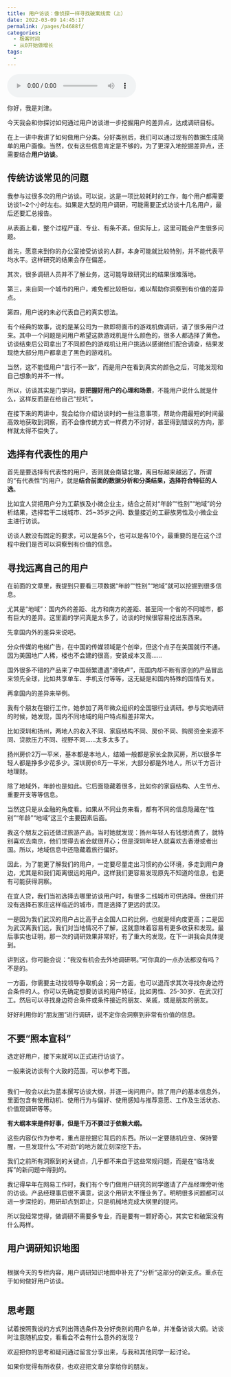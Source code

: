 ```yaml
---
title: 用户访谈：像侦探一样寻找破案线索（上）
date: 2022-03-09 14:45:17
permalink: /pages/b4688f/
categories:
  - 极客时间
  - 从0开始做增长
tags:
  - 
---
```

<audio title="12.用户访谈：像侦探一样寻找破案线索（上）" src="https://static001.geekbang.org/resource/audio/fa/0a/fa6c9eea40d1d6ffcf217296eaace50a.mp3" controls="controls"></audio> 
<p>你好，我是刘津。</p><p>今天我会和你探讨如何通过用户访谈进一步挖掘用户的差异点，达成调研目标。</p><p>在上一讲中我讲了如何做用户分类。分好类别后，我们可以通过现有的数据生成简单的用户画像。当然，仅有这些信息肯定是不够的，为了更深入地挖掘差异点，还需要结合<strong>用户访谈</strong>。</p><h2>传统访谈常见的问题</h2><p>我参与过很多次的用户访谈。可以说，这是一项比较耗时的工作，每个用户都需要访谈1~2个小时左右。如果是大型的用户调研，可能需要正式访谈十几名用户，最后还要汇总报告。</p><p>从表面上看，整个过程严谨、专业、有条不紊。但实际上，这里可能会产生很多问题。</p><p>首先，愿意来到你的办公室接受访谈的人群，本身可能就比较特别，并不能代表平均水平。这样研究的结果会存在偏差。</p><p>其次，很多调研人员并不了解业务，这可能导致研究出的结果很难落地。</p><p>第三，来自同一个城市的用户，难免都比较相似，难以帮助你洞察到有价值的差异点。</p><p>第四，用户说的未必代表自己的真实想法。</p><p>有个经典的故事，说的是某公司为一款即将面市的游戏机做调研，请了很多用户过来。其中一个问题是问用户希望这款游戏机是什么颜色的，很多人都选择了黄色。访谈结束后公司拿出了不同颜色的游戏机让用户挑选以感谢他们配合调查，结果发现绝大部分用户都拿走了黑色的游戏机。</p><!-- [[[read_end]]] --><p>当然，这不能怪用户“言行不一致”，而是用户在看到真实的颜色之后，可能发现和自己想象的并不一样。</p><p>所以，访谈其实是门学问，要<strong>把握好用户的心理和场景</strong>，不能用户说什么就是什么，这样反而是在给自己“挖坑”。</p><p>在接下来的两讲中，我会给你介绍访谈时的一些注意事项，帮助你用最短的时间最高效地获取到洞察，而不会像传统方式一样费力不讨好，甚至得到错误的方向，那样就太得不偿失了。</p><h2>选择有代表性的用户</h2><p>首先是要选择有代表性的用户，否则就会南辕北辙，离目标越来越远了。所谓的“有代表性”的用户，就是<strong>结合前面的数据分析和分类结果，选择符合特征的人选</strong>。</p><p>比如宜人贷把用户分为工薪族及小微企业主，结合之前对“年龄”“性别”“地域”的分析结果，选择若干二线城市、25~35岁之间、数量接近的工薪族男性及小微企业主进行访谈。</p><p>访谈人数没有固定的要求，可以是各5个，也可以是各10个，最重要的是在这个过程中我们是否可以洞察到有价值的信息。</p><h2>寻找远离自己的用户</h2><p>在前面的文章里，我提到只要看三项数据“年龄”“性别”“地域”就可以挖掘到很多信息。</p><p>尤其是“地域”：国内外的差距、北方和南方的差距、甚至同一个省的不同城市，都有巨大的差异。这里面的学问真是太多了，访谈的时候很容易挖出东西来。</p><p>先拿国内外的差异来说吧。</p><p>分众传媒的电梯广告，在中国的传媒领域是个创举，但这个点子在美国就行不通。因为美国地广人稀，楼也不会建的很高，安装成本又高……</p><p>国外很多不错的产品来了中国频繁遭遇“滑铁卢”，而国内却不断有原创的产品冒出来领先全球，比如共享单车、手机支付等等，这无疑是和国内特殊的国情有关。</p><p>再拿国内的差异来举例。</p><p>我有个朋友在银行工作，她参加了两年微众组织的全国银行业调研。参与实地调研的时候，她发现，国内不同地域的用户特点相差非常大。</p><p>比如深圳和扬州，两地人的收入不同、家庭结构不同、房价不同、购房资金来源不同、贷款压力不同、视野不同……太多太多了。</p><p>扬州房价2万一平米，基本都是本地人，结婚一般都是家长全款买房，所以很多年轻人都是挣多少花多少。深圳房价8万一平米，大部分都是外地人，所以千方百计地理财。</p><p>除了地域外，年龄也是如此。它后面隐藏着很多，比如你的家庭结构、人生节点、重要开支等等信息。</p><p>当然这只是从金融的角度看。如果从不同业务来看，都有不同的信息隐藏在“性别”“年龄”“地域”这三个主要因素后面。</p><p>我这个朋友之前还做过旅游产品，当时她就发现：扬州年轻人有钱想消费了，就特别喜欢去南京，他们觉得去省会就很开心；但是深圳年轻人就喜欢去香港或者出国。所以，地域信息中还隐藏着旅行偏好。</p><p>因此，为了能更了解我们的用户，一定要尽量走出习惯的办公环境，多走到用户身边，尤其是和我们距离很远的用户。这样我们更容易发现原先不知道的信息，也更有可能获得洞察。</p><p>在宜人贷，我们当初选择去哪里访谈用户时，有很多二线城市可供选择。但我们并没有选择石家庄这样临近的城市，而是选择了更远的武汉。</p><p>一是因为我们武汉的用户占比高于占全国人口的比例，也就是倾向度更高；二是因为武汉离我们远，我们对当地情况不了解，这就意味着容易有更多收获和发现。最后事实也证明，那一次的调研效果非常好，有了重大的发现，在下一讲我会具体提到。</p><p>讲到这，你可能会说：“我没有机会去外地调研啊。”可你真的一点办法都没有吗？不是的。</p><p>一方面，你需要主动找领导争取机会；另一方面，也可以退而求其次寻找你身边符合条件的人。你可以先确定想要访谈的用户特征，比如男性、25-30岁、在武汉打工。然后可以寻找身边符合条件或条件接近的朋友、亲戚，或是朋友的朋友。</p><p>好好利用你的“朋友圈”进行调研，说不定你会洞察到非常有价值的信息。</p><h2>不要“照本宣科”</h2><p>选定好用户，接下来就可以正式进行访谈了。</p><p>一般来说访谈有个大致的范围，可以参考下图。</p><p><img src="https://static001.geekbang.org/resource/image/62/4e/6202314dd9c688174ade43a0ab312a4e.jpg" alt=""></p><p>我们一般会以此为蓝本撰写访谈大纲，并逐一询问用户。除了用户的基本信息外，里面包含有使用动机、使用行为与偏好、使用感知与推荐意愿、工作及生活状态、价值观调研等等。</p><p><strong>有大纲本来是件好事，但是千万不要过于依赖大纲。</strong></p><p>这些内容仅作为参考，重点是挖掘它背后的东西。所以一定要随机应变、保持警醒，一旦发现什么“不对劲”的地方就立刻深挖下去。</p><p>我们之前所有洞察到的关键点，几乎都不来自于这些常规问题，而是在“临场发挥”的新问题中得到的。</p><p>我记得早年在网易工作时，我们有个专门做用户研究的同学邀请了产品经理旁听他的访谈。产品经理事后很不满意，说这个用研太不懂业务了。明明很多问题都可以进一步深挖的，用研却点到即止，只是机械地完成大纲里的提问。</p><p>所以我经常觉得，做调研不需要多专业，而是要有一颗好奇心，其实它和破案没有什么两样。</p><h2>用户调研知识地图</h2><p><img src="https://static001.geekbang.org/resource/image/a1/fc/a1de24f4842c9000e855fea853e1e6fc.png" alt=""></p><p>根据今天的专栏内容，用户调研知识地图中补充了“分析”这部分的新支点。重点在于如何做好用户访谈。</p><p><img src="https://static001.geekbang.org/resource/image/12/35/1225178c1009c516ba31c2f15b5cad35.png" alt=""></p><h2>思考题</h2><p>试着按照我说的方式列出筛选条件及分好类别的用户名单，并准备访谈大纲。访谈时注意随机应变，看看会不会有什么意外的发现？</p><p>欢迎把你的思考和疑问通过留言分享出来，与我和其他同学一起讨论。</p><p>如果你觉得有所收获，也欢迎把文章分享给你的朋友。</p><p></p>